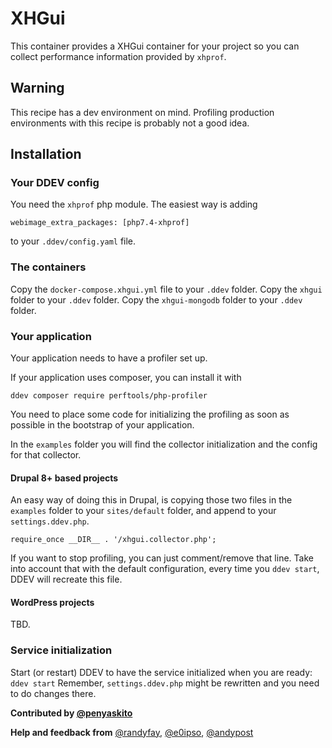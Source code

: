 # XHGui

This container provides a XHGui container for your project so you can collect performance information
provided by `xhprof`. 

## Warning

This recipe has a dev environment on mind.
Profiling production environments with this recipe is probably not a good idea.

## Installation

### Your DDEV config
You need the `xhprof` php module. The easiest way is adding
```
webimage_extra_packages: [php7.4-xhprof]
```
to your `.ddev/config.yaml` file.

### The containers

Copy the `docker-compose.xhgui.yml` file to your `.ddev` folder.
Copy the `xhgui` folder to your `.ddev` folder.
Copy the `xhgui-mongodb` folder to your `.ddev` folder.

### Your application

Your application needs to have a profiler set up.

If your application uses composer, you can install it with

```
ddev composer require perftools/php-profiler
```


You need to place some code for initializing the profiling as soon as possible in the
bootstrap of your application.

In the `examples` folder you will find the collector initialization 
and the config for that collector.

#### Drupal 8+ based projects

An easy way of doing this in Drupal, is copying those two files in the `examples` folder to your
`sites/default` folder, and append to your `settings.ddev.php`.
```
require_once __DIR__ . '/xhgui.collector.php';
```

If you want to stop profiling, you can just comment/remove that line.
Take into account that with the default configuration, every time you 
`ddev start`, DDEV will recreate this file.

#### WordPress projects

TBD.

### Service initialization

Start (or restart) DDEV to have the service initialized when you are ready: `ddev start`
Remember, `settings.ddev.php` might be rewritten and you need to do changes there.

**Contributed by [@penyaskito](https://github.com/penyaskito)**

**Help and feedback from**  [@randyfay](https://github.com/randyfay), [@e0ipso](https://github.com/e0ipso), [@andypost](https://github.com/andypost) 
